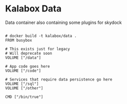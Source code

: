 Kalabox Data
===================

Data container also containing some plugins for skydock

```

# docker build -t kalabox/data .
FROM busybox

# This exists just for legacy
# Will deprecate soon
VOLUME ["/data"]

# App code goes here
VOLUME ["/code"]

# Services that require data persistence go here
VOLUME ["/sql"]
VOLUME ["/other"]

CMD ["/bin/true"]

```
